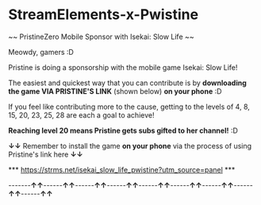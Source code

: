 # StreamElements-x-Pwistine
~~ PristineZero Mobile Sponsor with Isekai: Slow Life ~~

Meowdy, gamers :D

Pristine is doing a sponsorship with the mobile game Isekai: Slow Life!

The easiest and quickest way that you can contribute is by **downloading the game VIA PRISTINE'S LINK** (shown below) **on your phone** :D

If you feel like contributing more to the cause, getting to the levels of 4, 8, 15, 20, 23, 25, 28 are each a goal to achieve!

**Reaching level 20 means Pristine gets subs gifted to her channel!** :D

**↓↓** Remember to install the game **on your phone** via the process of using Pristine's link here **↓↓**

*** https://strms.net/isekai_slow_life_pwistine?utm_source=panel ***

-------**↑↑**------**↑↑**------**↑↑**------**↑↑**------**↑↑**------**↑↑**------**↑↑**------**↑↑**------**↑↑**
